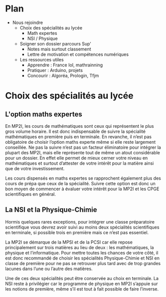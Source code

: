 # Plan
- Nous rejoindre
	- Choix des spécialités au lycée
		- Math expertes
		- NSI / Physique
	- Soigner son dossier parcours Sup'
		- Notes mais surtout classement
		- Lettre de motivation et compétences numériques
	- Les ressources utiles
		- Apprendre : France IoI, mathrainning
		- Pratiquer : Arduino, projets
		- Concourir : Algoréa, Prologin, Tfjm

# Choix des spécialités au lycée
## L'option maths expertes
En MP2I, les cours de mathématiques sont ceux qui représentent le plus gros volume horaire. Il est donc indispensable de suivre la spécialité mathématiques en première puis en terminale. En revanche, il n’est pas obligatoire de choisir l’option maths experte même si elle reste largement conseillée. Ne pas la suivre n’est pas un facteur éliminatoire pour intégrer la plupart des MP2I, mais elle représente tout de même un atout considérable pour un dossier. En effet elle permet de mieux cerner votre niveau en mathématiques et surtout d’attester de votre intérêt pour la matière ainsi que de votre investissement.

Les cours dispensés en maths expertes se rapprochent également plus des cours de prépa que ceux de la spécialité. Suivre cette option est donc un bon moyen de commencer à évaluer votre intérêt pour la MP2I et les CPGE scientifiques en général.

## La NSI et la Physique-Chimie
Hormis quelques rares exceptions, pour intégrer une classe préparatoire scientifique vous devrez avoir suivi au moins deux spécialités scientifiques en terminale, si possible trois en première mais ce n’est pas essentiel.

La MP2I se démarque de la MPSI et de la PCSI car elle repose principalement sur trois matières au lieu de deux : les mathématiques, la physique et l’informatique. Pour mettre toutes les chances de votre côté, il est donc recommandé de choisir les spécialités Physique-Chimie et NSI en classe de première pour ne pas se retrouver plus tard avec de trop grandes lacunes dans l’une ou l’autre des matières.

Une de ces deux spécialités peut être conservée au choix en terminale. La NSI reste à privilégier car le programme de physique en MP2I s’appuie sur les notions de première, même s’il est tout à fait possible de faire l’inverse.
